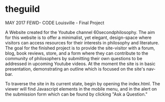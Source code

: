 # theguild
MAY 2017 FEWD- CODE Louisville - Final Project

A Website created for the Youtube channel 60secondphilosophy. The aim for this website is to offer a minimalist, yet elegant, design-space
where visitors can access resources for their interests in philosophy and literature. The goal for the finished project is to provide
the site-visitor with a forum, blog, book reviews, store, and a form where they can contribute to the community of philosophers 
by submitting their own questions to be addressed in upcoming Youtube videos. 
At the moment the site is in basic presentation, demonstrating an outline which is focused on the site's nav-bar.

To traverse the site in its current state, begin by opening the index.html.
The viewer will find Javascript elements in the mobile menu, and in the alert on the submission form which can be found 
by clicking "Ask a Question."
